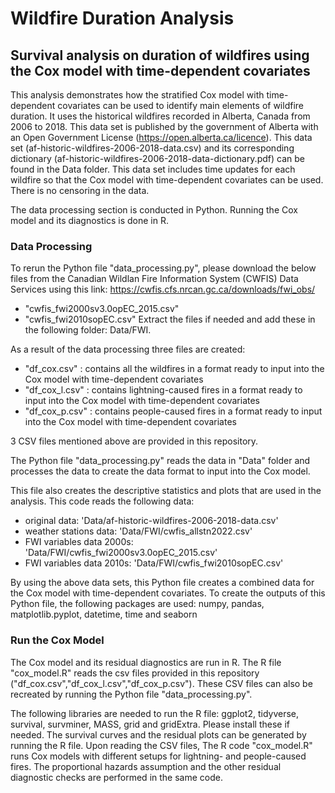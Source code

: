 # Wildfire Duration Analysis
## Survival analysis on duration of wildfires using the Cox model with time-dependent covariates

This analysis demonstrates how the stratified Cox model with time-dependent covariates can be used to identify main elements of wildfire duration. It uses the historical wildfires recorded in Alberta, Canada from 2006 to 2018. This data set is published by the government of Alberta with an Open Government License (https://open.alberta.ca/licence). This data set (af-historic-wildfires-2006-2018-data.csv) and its corresponding dictionary (af-historic-wildfires-2006-2018-data-dictionary.pdf) can be found in the Data folder. This data set includes time updates for each wildfire so that the Cox model with time-dependent covariates can be used. There is no censoring in the data.

The data processing section is conducted in Python. Running the Cox model and its diagnostics is done in R. 

### Data Processing
To rerun the Python file "data_processing.py", please download the below files from the Canadian Wildlan Fire Information System (CWFIS) Data Services using this link: https://cwfis.cfs.nrcan.gc.ca/downloads/fwi_obs/ 
- "cwfis_fwi2000sv3.0opEC_2015.csv"  
- "cwfis_fwi2010sopEC.csv"
Extract the files if needed and add these in the following folder: Data/FWI.

As a result of the data processing three files are created:
- "df_cox.csv" : contains all the wildfires in a format ready to input into the Cox model with time-dependent covariates
- "df_cox_l.csv" : contains lightning-caused fires in a format ready to input into the Cox model with time-dependent covariates
- "df_cox_p.csv" : contains people-caused fires in a format ready to input into the Cox model with time-dependent covariates

3 CSV files mentioned above are provided in this repository.

The Python file "data_processing.py" reads the data in "Data" folder and processes the data to create the data format to input into the Cox model.

This file also creates the descriptive statistics and plots that are used in the analysis. This code reads the following data: 
- original data: 'Data/af-historic-wildfires-2006-2018-data.csv' 
- weather stations data: 'Data/FWI/cwfis_allstn2022.csv'
- FWI variables data 2000s: 'Data/FWI/cwfis_fwi2000sv3.0opEC_2015.csv'
- FWI variables data 2010s: 'Data/FWI/cwfis_fwi2010sopEC.csv'


By using the above data sets, this Python file creates a combined data for the Cox model with time-dependent covariates.
To create the outputs of this Python file, the following packages are used: numpy, pandas, matplotlib.pyplot, datetime, time and seaborn

### Run the Cox Model
The Cox model and its residual diagnostics are run in R. 
The R file "cox_model.R" reads the csv files provided in this repository ("df_cox.csv","df_cox_l.csv","df_cox_p.csv").
These CSV files can also be recreated by running the Python file "data_processing.py".

The following libraries are needed to run the R file: ggplot2, tidyverse, survival, survminer, MASS, grid and gridExtra. Please install these if needed.
The survival curves and the residual plots can be generated by running the R file.
Upon reading the CSV files, The R code "cox_model.R" runs Cox models with different setups for lightning- and people-caused fires.
The proportional hazards assumption and the other residual diagnostic checks are performed in the same code.